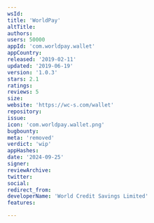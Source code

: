 ```yaml
---
wsId: 
title: 'WorldPay'
altTitle: 
authors: 
users: 50000
appId: 'com.worldpay.wallet'
appCountry: 
released: '2019-02-11'
updated: '2019-06-19'
version: '1.0.3'
stars: 2.1
ratings: 
reviews: 5
size: 
website: 'https://wc-s.com/wallet'
repository: 
issue: 
icon: 'com.worldpay.wallet.png'
bugbounty: 
meta: 'removed'
verdict: 'wip'
appHashes: 
date: '2024-09-25'
signer: 
reviewArchive: 
twitter: 
social: 
redirect_from: 
developerName: 'World Credit Savings Limited'
features: 

---
```


